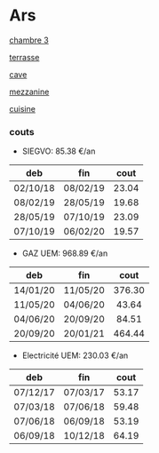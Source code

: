 # Ars

[chambre 3](ch3/ch3.html)

[terrasse](terrasse/terr.md)

[cave](cave/cave.md)

[mezzanine](mezzanine/mezza.md)

[cuisine](cuisine/cuisine.md)

### couts

- SIEGVO: 85.38 €/an

| deb | fin | cout |
|:---:|:---:|:----:|
| 02/10/18 | 08/02/19 | 23.04 |
| 08/02/19 | 28/05/19 | 19.68 |
| 28/05/19 | 07/10/19 | 23.09 |
| 07/10/19 | 06/02/20 | 19.57 |

- GAZ UEM: 968.89 €/an

| deb | fin | cout |
|:---:|:---:|:----:|
| 14/01/20 | 11/05/20 | 376.30 |
| 11/05/20 | 04/06/20 | 43.64 |
| 04/06/20 | 20/09/20 | 84.51 |
| 20/09/20 | 20/01/21 | 464.44 |

- Electricité UEM: 230.03 €/an

| deb | fin | cout |
|:---:|:---:|:----:|
| 07/12/17 | 07/03/17 | 53.17 |
| 07/03/18 | 07/06/18 | 59.48 |
| 07/06/18 | 06/09/18 | 53.19 |
| 06/09/18 | 10/12/18 | 64.19 |

